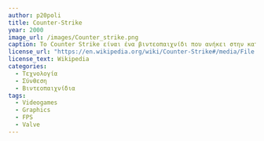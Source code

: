 ```yaml
---
author: p20poli
title: Counter-Strike
year: 2000
image_url: /images/Counter_strike.png
caption: Το Counter Strike είναι ένα βιντεοπαιχνίδι που ανήκει στην κατηγορία των fps(first person shooter) όπου βγήκε το 2000 από την εταιρία Valve.
license_url: "https://en.wikipedia.org/wiki/Counter-Strike#/media/File:Counter-Strike_Logo.png](https://steamcommunity.com/sharedfiles/filedetails/?id=514217084" 
license_text: Wikipedia
categories:
  - Τεχνολογία
  - Σύνθεση
  - Βιντεοπαιχνίδια
tags:
  - Videogames
  - Graphics
  - FPS
  - Valve
---
```


